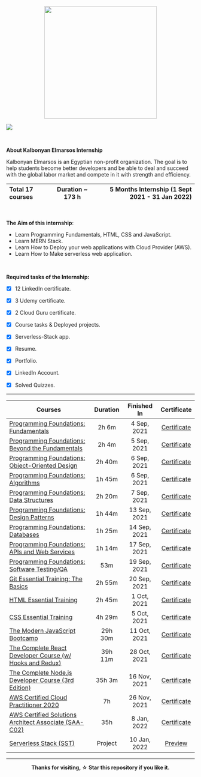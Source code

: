<div align="center">
<img style="display: block; margin-left: auto; margin-right: auto;" src="https://i.ibb.co/wQz6010/14dea260-e1be-4e06-875b-e4cb9ba25730.jpg" width="300" /></p>
<p align="&quot;center"><a title="كالبنيان المرصوص" href="https://www.linkedin.com/company/%D9%83%D8%A7%D9%84%D8%A8%D9%86%D9%8A%D8%A7%D9%86-%D8%A7%D9%84%D9%85%D8%B1%D8%B5%D9%88%D8%B5/"><img style="display: block; margin-left: auto; margin-right: auto;" src="https://img.shields.io/badge/-Kalbonyan%20Elmarsos-0077B5?style=for-the-badge&amp;logo=Linkedin&amp;logoColor=white" /></a></div>




</br>

**About Kalbonyan Elmarsos Internship** 


Kalbonyan Elmarsos is an Egyptian non-profit organization. The goal is to help students become better developers and be able to deal and succeed with the global labor market and compete in it with strength and efficiency.

| Total 17 courses | Duration ~ 173 h | 5 Months Internship (1 Sept 2021 - 31 Jan 2022) |
| :--------------- | :--------------: | ----------------------------------------------: |


</br>

**The Aim of this internship**:

- Learn Programming Fundamentals, HTML, CSS and JavaScript.
- Learn MERN Stack.
- Learn How to Deploy your web applications with Cloud Provider (AWS).
- Learn How to Make serverless web application.

</br>

**Required tasks of the Internship:**

   - [x] 12 LinkedIn certificate.
   - [x] 3 Udemy certificate.
   - [x] 2 Cloud Guru certificate.
   - [x] Course tasks & Deployed projects.
   - [x] Serverless-Stack app.
   - [x] Resume.
   - [x] Portfolio.
   - [x] LinkedIn Account.
- [x] Solved Quizzes. 



- - - -


| Courses                                                      | Duration | Finished In  |                         Certificate                          |
| ------------------------------------------------------------ | :------: | :----------: | :----------------------------------------------------------: |
| [Programming Foundations: Fundamentals](https://github.com/ahmedsamirdev/Kalbonyan-Elmarsos/tree/main/01-Fundamentals) |  2h 6m   | 4 Sep, 2021  | <a href="https://github.com/ahmedsamirdev/Kalbonyan-Elmarsos/tree/main/Linkedin-Learning/01-Fundamentals#certificate">Certificate</a> |
| [Programming Foundations: Beyond the Fundamentals](https://github.com/ahmedsamirdev/Kalbonyan-Elmarsos/tree/main/02-Beyond-the-Fundamentals) |  2h 4m   | 5 Sep, 2021  | <a href="https://github.com/ahmedsamirdev/Kalbonyan-Elmarsos/tree/main/02-Beyond-the-Fundamentals/README.md#certificate">Certificate</a> |
| [Programming Foundations: Object-Oriented Design](https://github.com/ahmedsamirdev/Kalbonyan-Elmarsos/tree/main/03-Object-Oriented-Design) |  2h 40m  | 6 Sep, 2021  | <a href="https://github.com/ahmedsamirdev/Kalbonyan-Elmarsos/tree/main/03-Object-Oriented-Design/README.md#certificate">Certificate</a> |
| [Programming Foundations: Algorithms](https://github.com/ahmedsamirdev/Kalbonyan-Elmarsos/tree/main/04-Algorithms) |  1h 45m  | 6 Sep, 2021  | <a href="https://github.com/ahmedsamirdev/Kalbonyan-Elmarsos/tree/main/04-Algorithms/README.md#certificate">Certificate</a> |
| [Programming Foundations: Data Structures ](https://github.com/ahmedsamirdev/Kalbonyan-Elmarsos/tree/main/05-Data-Structures) |  2h 20m  | 7 Sep, 2021  | <a href="https://github.com/ahmedsamirdev/Kalbonyan-Elmarsos/tree/main/05-Data-Structures/README.md#certificate">Certificate</a> |
| [Programming Foundations: Design Patterns](https://github.com/ahmedsamirdev/Kalbonyan-Elmarsos/tree/main/06-Design-Patterns) |  1h 44m  | 13 Sep, 2021 | <a href="https://github.com/ahmedsamirdev/Kalbonyan-Elmarsos/tree/main/06-Design-Patterns/README.md#certificate">Certificate</a> |
| [Programming Foundations: Databases](https://github.com/ahmedsamirdev/Kalbonyan-Elmarsos/tree/main/07-Databases) |  1h 25m  | 14 Sep, 2021 | <a href="https://github.com/ahmedsamirdev/Kalbonyan-Elmarsos/tree/main/07-Databases/README.md#certificate">Certificate</a> |
| [Programming Foundations: APIs and Web Services](https://github.com/ahmedsamirdev/Kalbonyan-Elmarsos/tree/main/08-APIs-and-Web-Services) |  1h 14m  | 17 Sep, 2021 | <a href="https://github.com/ahmedsamirdev/Kalbonyan-Elmarsos/tree/main/08-APIs-and-Web-Services/README.md#certificate">Certificate</a> |
| [Programming Foundations: Software Testing/QA](https://github.com/ahmedsamirdev/Kalbonyan-Elmarsos/tree/main/09-Software-Testing-QA) |   53m    | 19 Sep, 2021 | <a href="https://github.com/ahmedsamirdev/Kalbonyan-Elmarsos/tree/main/09-Software-Testing-QA/README.md#certificate">Certificate</a> |
| [Git Essential Training: The Basics](https://github.com/ahmedsamirdev/Kalbonyan-Elmarsos/tree/main/10-Git-Essential-Training-The-Basics) |  2h 55m  | 20 Sep, 2021 | <a href="https://github.com/ahmedsamirdev/Kalbonyan-Elmarsos/tree/main/10-Git-Essential-Training-The-Basics/README.md#certificate">Certificate</a> |
| [HTML Essential Training](https://github.com/ahmedsamirdev/Kalbonyan-Elmarsos/tree/main/11-HTML-Essential-Training) |  2h 45m  | 1 Oct, 2021  | <a href="https://github.com/ahmedsamirdev/Kalbonyan-Elmarsos/tree/main/11-HTML-Essential-Training/README.md#certificate">Certificate</a> |
| [CSS Essential Training](https://github.com/ahmedsamirdev/Kalbonyan-Elmarsos/tree/main/12-CSS-Essential-Training) |  4h 29m  | 5 Oct, 2021  | <a href="https://github.com/ahmedsamirdev/Kalbonyan-Elmarsos/tree/main/12-CSS-Essential-Training/README.md#certificate">Certificate</a> |
| [The Modern JavaScript Bootcamp](https://github.com/ahmedsamirdev/Kalbonyan-Elmarsos/tree/main/13-Modern-JavaScript-Bootcamp) | 29h 30m  | 11 Oct, 2021 | <a href="https://github.com/ahmedsamirdev/Kalbonyan-Elmarsos/tree/main/13-Modern-JavaScript-Bootcamp/README.md#certificate">Certificate</a> |
| [The Complete React Developer Course (w/ Hooks and Redux)](https://github.com/ahmedsamirdev/Kalbonyan-Elmarsos/tree/main/14-Complete-React-Developer-Course) | 39h 11m  | 28 Oct, 2021 | <a href="https://github.com/ahmedsamirdev/Kalbonyan-Elmarsos/tree/main/14-Complete-React-Developer-Course/README.md#certificate">Certificate</a> |
| [The Complete Node.js Developer Course (3rd Edition)](https://github.com/ahmedsamirdev/Kalbonyan-Elmarsos/tree/main/15-Complete-Node.js-Developer-Course) |  35h 3m  | 16 Nov, 2021 | <a href="https://github.com/ahmedsamirdev/Kalbonyan-Elmarsos/tree/main/15-Complete-Node.js-Developer-Course#certificate">Certificate</a> |
| [AWS Certified Cloud Practitioner 2020](https://github.com/ahmedsamirdev/Kalbonyan-Elmarsos/tree/main/16-AWS-Certified-Cloud-Practitioner-2020) |    7h    | 26 Nov, 2021 | <a href="https://github.com/ahmedsamirdev/Kalbonyan-Elmarsos/tree/main/16-AWS-Certified-Cloud-Practitioner-2020#certificate">Certificate</a> |
| [AWS Certified Solutions Architect Associate (SAA-C02)](https://github.com/ahmedsamirdev/Kalbonyan-Elmarsos/tree/main/17-AWS-Certified-Solutions-Architect-Associate) |   35h    | 8 Jan, 2022  | <a href="https://github.com/ahmedsamirdev/Kalbonyan-Elmarsos/tree/main/17-AWS-Certified-Solutions-Architect-Associate#certificate">Certificate</a> |
| [Serverless Stack (SST)](https://github.com/ahmedsamirdev/Kalbonyan-Elmarsos/tree/main/18-Serverless-Stack-(SST)) | Project  | 10 Jan, 2022 |      [Preview](https://d3rxr44trvkza4.cloudfront.net/)       |

- - - -

<p align="center">
<b>
Thanks for visiting, ☆ Star  this repository if you like it.
</b>
  </p>

